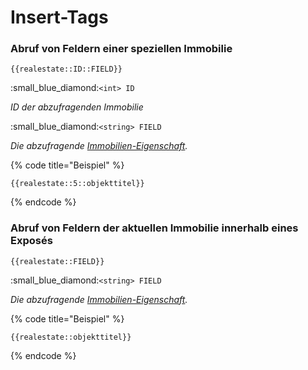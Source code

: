 # Insert-Tags

### Abruf von Feldern einer speziellen Immobilie

`{{realestate::ID::FIELD}}`

:small\_blue\_diamond:`<int> ID`

_ID der abzufragenden Immobilie_

:small\_blue\_diamond:`<string> FIELD`

_Die abzufragende _[_Immobilien-Eigenschaft_](../../entwickler/immobilien-eigenschaften/)_._

{% code title="Beispiel" %}
```markup
{{realestate::5::objekttitel}}
```
{% endcode %}

### Abruf von Feldern der aktuellen Immobilie innerhalb eines Exposés

`{{realestate::FIELD}}`

:small\_blue\_diamond:`<string> FIELD`

_Die abzufragende _[_Immobilien-Eigenschaft_](../../entwickler/immobilien-eigenschaften/)_._

{% code title="Beispiel" %}
```markup
{{realestate::objekttitel}}
```
{% endcode %}
